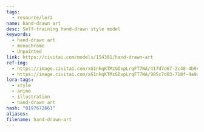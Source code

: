 ```yaml
---
tags:
  - resource/lora
name: hand-drawn art
desc: Self-training hand-drawn style model
keywords:
  - hand-drawn art
  - monochrome
  - Unpainted
link: https://civitai.com/models/154381/hand-drawn-art
ref-img:
  - https://image.civitai.com/xG1nkqKTMzGDvpLrqFT7WA/417d7d67-2c48-4b9c-b94b-cd25bde8c199/width=720/DM_20230929095611_011.jpeg
  - https://image.civitai.com/xG1nkqKTMzGDvpLrqFT7WA/985c7d03-718f-4a9a-9e1c-507a2491a9be/width=720/DM_20230929095612_013.jpeg
lora-tags:
  - style
  - anime
  - illustration
  - hand-drawn art
hash: "0197672661"
aliases: 
filename: hand-drawn-art
---
```

